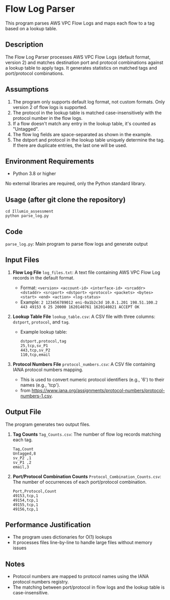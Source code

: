 # Flow Log Parser

This program parses AWS VPC Flow Logs and maps each flow to a tag based on a lookup table.

## Description

The Flow Log Parser processes AWS VPC Flow Logs (default format, version 2) and matches destination port and protocol combinations against a lookup table to apply tags. It generates statistics on matched tags and port/protocol combinations.

## Assumptions

1. The program only supports default log format, not custom formats. Only version 2 of flow logs is supported.
2. The protocol in the lookup table is matched case-insensitively with the protocol number in the flow logs.
3. If a flow doesn't match any entry in the lookup table, it's counted as "Untagged".
5. The flow log fields are space-separated as shown in the example.
6. The dstport and protocol in the lookup table uniquely determine the tag. If there are duplicate entries, the last one will be used.

## Environment Requirements

- Python 3.8 or higher

No external libraries are required, only the Python standard library.

## Usage (after git clone the repository)
```
cd Illumio_assessment
python parse_log.py
```

## Code
`parse_log.py`: Main program to parse flow logs and generate output

## Input Files
1. **Flow Log File** `log_files.txt`: A text file containing AWS VPC Flow Log records in the default format.
   - Format: `<version> <account-id> <interface-id> <srcaddr> <dstaddr> <srcport> <dstport> <protocol> <packets> <bytes> <start> <end> <action> <log-status>`
   - Example: `2 123456789012 eni-0a1b2c3d 10.0.1.201 198.51.100.2 443 49153 6 25 20000 1620140761 1620140821 ACCEPT OK`

2. **Lookup Table File** `lookup_table.csv`: A CSV file with three columns: `dstport`, `protocol`, and `tag`.
   - Example lookup table:
     ```
     dstport,protocol,tag
     25,tcp,sv_P1
     443,tcp,sv_P2
     110,tcp,email
     ```

3. **Protocol Numbers File** `protocol_numbers.csv`: A CSV file containing IANA protocol numbers mapping.
   - This is used to convert numeric protocol identifiers (e.g., '6') to their names (e.g., 'tcp').
   - from https://www.iana.org/assignments/protocol-numbers/protocol-numbers-1.csv. 

## Output File

The program generates two output files.

1. **Tag Counts** `Tag_Counts.csv`: The number of flow log records matching each tag.
    ```
    Tag,Count
    Untagged,8
    sv_P2 ,1
    sv_P1 ,2
    email,3
    ```

2. **Port/Protocol Combination Counts** `Protocol_Combination_Counts.csv`: The number of occurrences of each port/protocol combination.
    ```
    Port,Protocol,Count
    49153,tcp,1
    49154,tcp,1
    49155,tcp,1
    49156,tcp,1
    ```

## Performance Justification

- The program uses dictionaries for O(1) lookups
- It processes files line-by-line to handle large files without memory issues


## Notes

- Protocol numbers are mapped to protocol names using the IANA protocol numbers registry.
- The matching between port/protocol in flow logs and the lookup table is case-insensitive.